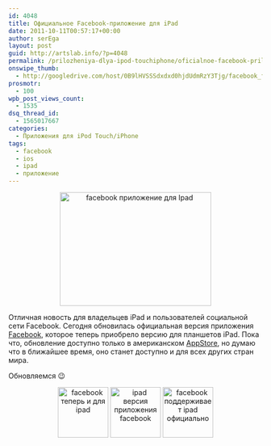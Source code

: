 ```yaml
---
id: 4048
title: Официальное Facebook-приложение для iPad
date: 2011-10-11T00:57:17+00:00
author: serEga
layout: post
guid: http://artslab.info/?p=4048
permalink: /prilozheniya-dlya-ipod-touchiphone/oficialnoe-facebook-prilozhenie-dlya-ipad/
onswipe_thumb:
  - http://googledrive.com/host/0B9lHVSSSdxdxd0hjdUdmRzY3Tjg/facebook_for_ipad.png
prosmotr:
  - 100
wpb_post_views_count:
  - 1535
dsq_thread_id:
  - 1565017667
categories:
  - Приложения для iPod Touch/iPhone
tags:
  - facebook
  - ios
  - ipad
  - приложение
---
```

<center>
  <a href="http://googledrive.com/host/0B9lHVSSSdxdxd0hjdUdmRzY3Tjg/facebook_for_ipad.png"><img src="http://googledrive.com/host/0B9lHVSSSdxdxd0hjdUdmRzY3Tjg/facebook_for_ipad-300x225.png" alt="facebook приложение для Ipad" title="facebook_for_ipad" width="300" height="225" class="alignnone size-medium wp-image-4049" /></a>
</center>

Отличная новость для владельцев iPad и пользователей социальной сети Facebook. Сегодня обновилась официальная версия приложения [Facebook](http://www.facebook.com/mobile/ipad), которое теперь приобрело версию для планшетов iPad. Пока что, обновление доступно только в американском [AppStore](http://itunes.apple.com/app/facebook/id284882215), но думаю что в ближайшее время, оно станет доступно и для всех других стран мира.

Обновляемся 😉

<center>
  <a href="http://googledrive.com/host/0B9lHVSSSdxdxd0hjdUdmRzY3Tjg/facebook_ipad_app.jpg"><img src="http://googledrive.com/host/0B9lHVSSSdxdxd0hjdUdmRzY3Tjg/facebook_ipad_app-100x100.jpg" alt="facebook теперь и для ipad" title="facebook_ipad_app" width="100" height="100" class="alignnone size-thumbnail wp-image-4050" /></a> <a href="http://googledrive.com/host/0B9lHVSSSdxdxd0hjdUdmRzY3Tjg/facebook_ipad_app2.jpg"><img src="http://googledrive.com/host/0B9lHVSSSdxdxd0hjdUdmRzY3Tjg/facebook_ipad_app2-100x100.jpg" alt="ipad версия приложения facebook" title="facebook_ipad_app2" width="100" height="100" class="alignnone size-thumbnail wp-image-4051" /></a> <a href="http://googledrive.com/host/0B9lHVSSSdxdxd0hjdUdmRzY3Tjg/facebook_ipad_app3.jpg"><img src="http://googledrive.com/host/0B9lHVSSSdxdxd0hjdUdmRzY3Tjg/facebook_ipad_app3-100x100.jpg" alt="facebook поддерживает ipad официально" title="facebook_ipad_app3" width="100" height="100" class="alignnone size-thumbnail wp-image-4052" /></a>
</center>